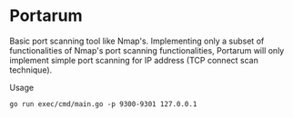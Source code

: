 # Portarum

Basic port scanning tool like Nmap's. Implementing only a subset of functionalities of Nmap's port scanning
functionalities, Portarum will only implement simple port scanning for IP address (TCP connect scan technique).

Usage

```
go run exec/cmd/main.go -p 9300-9301 127.0.0.1
```
